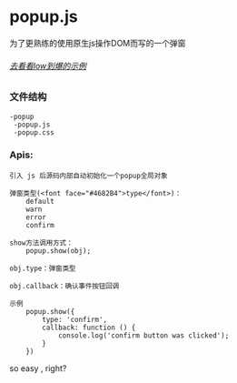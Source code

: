 # popup.js
为了更熟练的使用原生js操作DOM而写的一个弹窗
###### [去看看low到爆的示例 ](https://xrxv587.github.io/popup/)
### 文件结构
    -popup
     -popup.js
     -popup.css
### Apis:
    引入 js 后源码内部自动初始化一个popup全局对象
    
    弹窗类型(<font face="#4682B4">type</font>)：
        default
        warn
        error
        confirm
    
    show方法调用方式：
        popup.show(obj);
        
    obj.type：弹窗类型
    
    obj.callback：确认事件按钮回调
    
    
```
示例
    popup.show({
        type: 'confirm',
        callback: function () {
            console.log('confirm button was clicked');
        }
    })
```
so easy , right?
    
    
    